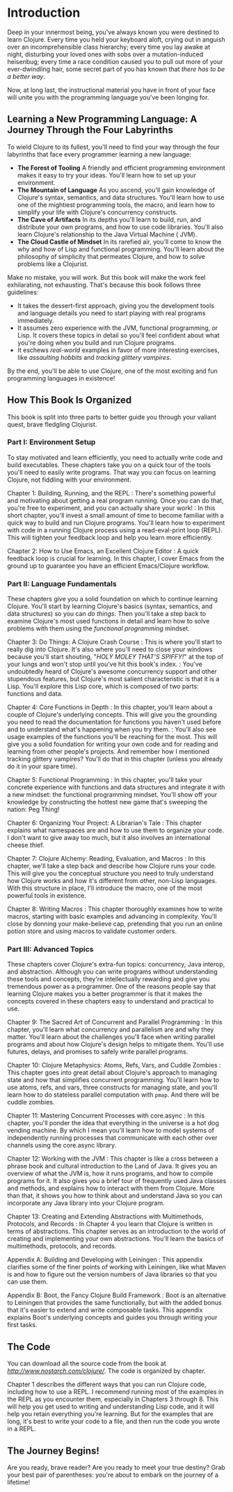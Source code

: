 

# Introduction

Deep in your innermost being, you've always known you were destined to learn Clojure. Every time you held your keyboard aloft, crying out in anguish over an incomprehensible class hierarchy; every time you lay awake at night, disturbing your loved ones with sobs over a mutation-induced heisenbug; every time a race condition caused you to pull out more of your ever-dwindling hair, some secret part of you has known that *there has to be a better way*.

Now, at long last, the instructional material you have in front of your face will unite you with the programming language you've been longing for.

## Learning a New Programming Language: A Journey Through the Four Labyrinths

To wield Clojure to its fullest, you'll need to find your way through the four labyrinths that face every programmer learning a new language:

-   **The Forest of Tooling** A friendly and efficient programming environment makes it easy to try your ideas. You'll learn how to set up your environment.
-   **The Mountain of Language** As you ascend, you'll gain knowledge of Clojure's syntax, semantics, and data structures. You'll learn how to use one of the mightiest programming tools, the macro, and learn how to simplify your life with Clojure's concurrency constructs.
-   **The Cave of Artifacts** In its depths you'll learn to build, run, and distribute your own programs, and how to use code libraries.  You'll also learn Clojure's relationship to the Java Virtual Machine ( JVM).
-   **The Cloud Castle of Mindset** In its rarefied air, you'll come to know the why and how of Lisp and functional programming. You'll learn about the philosophy of simplicity that permeates Clojure, and how to solve problems like a Clojurist.

Make no mistake, you will work. But this book will make the work feel exhilarating, not exhausting. That's because this book follows three guidelines:

-   It takes the dessert-first approach, giving you the development tools and language details you need to start playing with real programs immediately.
-   It assumes zero experience with the JVM, functional programming, or Lisp. It covers these topics in detail so you'll feel confident about what you're doing when you build and run Clojure programs.
-   It eschews *real-world* examples in favor of more interesting exercises, like *assaulting hobbits* and *tracking glittery vampires*.

By the end, you'll be able to use Clojure, one of the most exciting and fun programming languages in existence!

## How This Book Is Organized

This book is split into three parts to better guide you through your valiant quest, brave fledgling Clojurist.

### Part I: Environment Setup

To stay motivated and learn efficiently, you need to actually write code and build executables. These chapters take you on a quick tour of the tools you'll need to easily write programs. That way you can focus on learning Clojure, not fiddling with your environment.

Chapter 1: Building, Running, and the REPL
:   There's something powerful and motivating about getting a real program running. Once you can do that, you're free to experiment, and you can actually share your work!
:   In this short chapter, you'll invest a small amount of time to become familiar with a quick way to build and run Clojure programs.  You'll learn how to experiment with code in a running Clojure process using a read-eval-print loop (REPL). This will tighten your feedback loop and help you learn more efficiently.

Chapter 2: How to Use Emacs, an Excellent Clojure Editor
:   A quick feedback loop is crucial for learning. In this chapter, I cover Emacs from the ground up to guarantee you have an efficient Emacs/Clojure workflow.

### Part II: Language Fundamentals

These chapters give you a solid foundation on which to continue learning Clojure. You'll start by learning Clojure's basics (syntax, semantics, and data structures) so you can *do things*. Then you'll take a step back to examine Clojure's most used functions in detail and learn how to solve problems with them using the *functional programming* mindset.

Chapter 3: Do Things: A Clojure Crash Course
:   This is where you'll start to really dig into Clojure. It's also where you'll need to close your windows because you'll start shouting, "*HOLY MOLEY THAT'S SPIFFY!*" at the top of your lungs and won't stop until you've hit this book's index.
:   You've undoubtedly heard of Clojure's awesome concurrency support and other stupendous features, but Clojure's most salient characteristic is that it is a Lisp. You'll explore this Lisp core, which is composed of two parts: functions and data.

Chapter 4: Core Functions in Depth
:   In this chapter, you'll learn about a couple of Clojure's underlying concepts. This will give you the grounding you need to read the documentation for functions you haven't used before and to understand what's happening when you try them.
:   You'll also see usage examples of the functions you'll be reaching for the most. This will give you a solid foundation for writing your own code and for reading and learning from other people's projects.  And remember how I mentioned tracking glittery vampires? You'll do that in this chapter (unless you already do it in your spare time).

Chapter 5: Functional Programming
:   In this chapter, you'll take your concrete experience with functions and data structures and integrate it with a new mindset: the functional programming mindset. You'll show off your knowledge by constructing the hottest new game that's sweeping the nation: Peg Thing!

Chapter 6: Organizing Your Project: A Librarian's Tale :   This chapter explains what namespaces are and how to use them to organize your code. I don't want to give away too much, but it also involves an international cheese thief.

Chapter 7: Clojure Alchemy: Reading, Evaluation, and Macros
:   In this chapter, we'll take a step back and describe how Clojure runs your code. This will give you the conceptual structure you need to truly understand how Clojure works and how it's different from other, non-Lisp languages. With this structure in place, I'll introduce the macro, one of the most powerful tools in existence.

Chapter 8: Writing Macros
:   This chapter thoroughly examines how to write macros, starting with basic examples and advancing in complexity. You'll close by donning your make-believe cap, pretending that you run an online potion store and using macros to validate customer orders.

### Part III: Advanced Topics

These chapters cover Clojure's extra-fun topics: concurrency, Java interop, and abstraction. Although you can write programs without understanding these tools and concepts, they're intellectually rewarding and give you tremendous power as a programmer. One of the reasons people say that learning Clojure makes you a better programmer is that it makes the concepts covered in these chapters easy to understand and practical to use.

Chapter 9: The Sacred Art of Concurrent and Parallel Programming
:   In this chapter, you'll learn what concurrency and parallelism are and why they matter. You'll learn about the challenges you'll face when writing parallel programs and about how Clojure's design helps to mitigate them. You'll use futures, delays, and promises to safely write parallel programs.

Chapter 10: Clojure Metaphysics: Atoms, Refs, Vars, and Cuddle Zombies
:   This chapter goes into great detail about Clojure's approach to managing state and how that simplifies concurrent programming.  You'll learn how to use atoms, refs, and vars, three constructs for managing state, and you'll learn how to do stateless parallel computation with `pmap`. And there will be cuddle zombies.

Chapter 11: Mastering Concurrent Processes with core.async :   In this chapter, you'll ponder the idea that everything in the universe is a hot dog vending machine. By which I mean you'll learn how to model systems of independently running processes that communicate with each other over channels using the core.async library.

Chapter 12: Working with the JVM
:   This chapter is like a cross between a phrase book and cultural introduction to the Land of Java. It gives you an overview of what the JVM is, how it runs programs, and how to compile programs for it. It also gives you a brief tour of frequently used Java classes and methods, and explains how to interact with them from Clojure.  More than that, it shows you how to think about and understand Java so you can incorporate any Java library into your Clojure program.

Chapter 13: Creating and Extending Abstractions with Multimethods, Protocols, and Records
:   In Chapter 4 you learn that Clojure is written in terms of abstractions. This chapter serves as an introduction to the world of creating and implementing your own abstractions. You'll learn the basics of multimethods, protocols, and records.

Appendix A: Building and Developing with Leiningen
:   This appendix clarifies some of the finer points of working with Leiningen, like what Maven is and how to figure out the version numbers of Java libraries so that you can use them.

Appendix B: Boot, the Fancy Clojure Build Framework
:   Boot is an alternative to Leiningen that provides the same functionally, but with the added bonus that it's easier to extend and write composable tasks. This appendix explains Boot's underlying concepts and guides you through writing your first tasks.

## The Code

You can download all the source code from the book at *<http://www.nostarch.com/clojure/>*. The code is organized by chapter.

Chapter 1 describes the different ways that you can run Clojure code, including how to use a REPL. I recommend running most of the examples in the REPL as you encounter them, especially in Chapters 3 through 8. This will help you get used to writing and understanding Lisp code, and it will help you retain everything you're learning. But for the examples that are long, it's best to write your code to a file, and then run the code you wrote in a REPL.

## The Journey Begins!

Are you ready, brave reader? Are you ready to meet your true destiny?  Grab your best pair of parentheses: you're about to embark on the journey of a lifetime!


